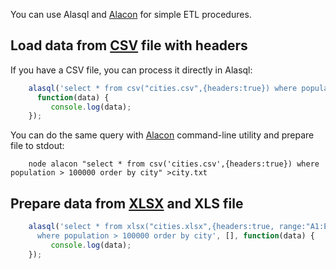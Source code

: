 You can use Alasql and [Alacon](Alacon) for simple ETL procedures.

## Load data from [CSV](Csv) file with headers
If you have a CSV file, you can process it directly in Alasql: 

```js
    alasql('select * from csv("cities.csv",{headers:true}) where population > 100000 order by city', [],
      function(data) {
         console.log(data);
    });
```

You can do the same query with [Alacon](Alacon) command-line utility and prepare file to stdout:
```
    node alacon "select * from csv('cities.csv',{headers:true}) where population > 100000 order by city" >city.txt
```

## Prepare data from [XLSX](Xlsx) and XLS file
```js
    alasql('select * from xlsx("cities.xlsx",{headers:true, range:"A1:E100"})\
      where population > 100000 order by city', [], function(data) {
         console.log(data);
    });
```


